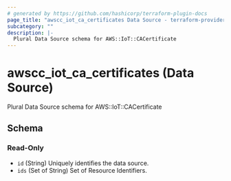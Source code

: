 ```yaml
---
# generated by https://github.com/hashicorp/terraform-plugin-docs
page_title: "awscc_iot_ca_certificates Data Source - terraform-provider-awscc"
subcategory: ""
description: |-
  Plural Data Source schema for AWS::IoT::CACertificate
---
```


# awscc_iot_ca_certificates (Data Source)

Plural Data Source schema for AWS::IoT::CACertificate



<!-- schema generated by tfplugindocs -->
## Schema

### Read-Only

- `id` (String) Uniquely identifies the data source.
- `ids` (Set of String) Set of Resource Identifiers.
